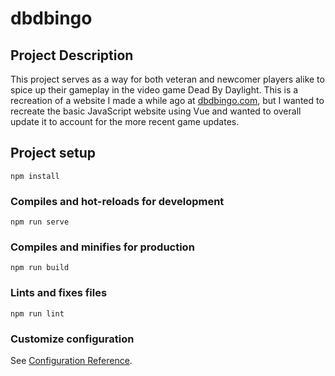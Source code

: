 # dbdbingo

## Project Description
This project serves as a way for both veteran and newcomer players alike to spice up their gameplay in the video game Dead By Daylight. This is a recreation of a website I made a while ago at [dbdbingo.com](dbdbingo.com), but I wanted to recreate the basic JavaScript website using Vue and wanted to overall update it to account for the more recent game updates.

## Project setup
```
npm install
```

### Compiles and hot-reloads for development
```
npm run serve
```

### Compiles and minifies for production
```
npm run build
```

### Lints and fixes files
```
npm run lint
```

### Customize configuration
See [Configuration Reference](https://cli.vuejs.org/config/).
